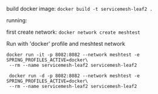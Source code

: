 build docker image:
`docker build -t servicemesh-leaf2 . `

running:

first create network:
`docker network create meshtest`

Run with 'docker' profile and meshtest network
```
docker run -it -p 8082:8082 --network meshtest -e  SPRING_PROFILES_ACTIVE=docker\
 --rm --name servicemesh-leaf2 servicemesh-leaf2
 
 docker run -d -p 8082:8082 --network meshtest -e  SPRING_PROFILES_ACTIVE=docker\
 --rm --name servicemesh-leaf2 servicemesh-leaf2
```